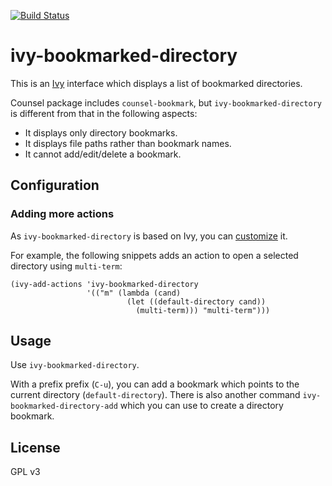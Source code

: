 [![Build Status](https://travis-ci.org/akirak/ivy-bookmarked-directory.svg?branch=master)](https://travis-ci.org/akirak/ivy-bookmarked-directory)

# ivy-bookmarked-directory

This is an [Ivy](https://github.com/abo-abo/swiper) interface which displays a list of bookmarked directories.

Counsel package includes `counsel-bookmark`, but `ivy-bookmarked-directory` is different from that in the following aspects:

- It displays only directory bookmarks.
- It displays file paths rather than bookmark names.
- It cannot add/edit/delete a bookmark.

## Configuration

### Adding more actions

As `ivy-bookmarked-directory` is based on Ivy, you can [customize](http://oremacs.com/swiper/#customization) it.

For example, the following snippets adds an action to open a selected directory using `multi-term`:

``` emacs-lisp
(ivy-add-actions 'ivy-bookmarked-directory
                 '(("m" (lambda (cand)
                          (let ((default-directory cand))
                            (multi-term))) "multi-term")))
```

## Usage

Use `ivy-bookmarked-directory`.

With a prefix prefix (`C-u`), you can add a bookmark which points to the current directory (`default-directory`). There is also another command `ivy-bookmarked-directory-add` which you can use to create a directory bookmark.

## License

GPL v3
